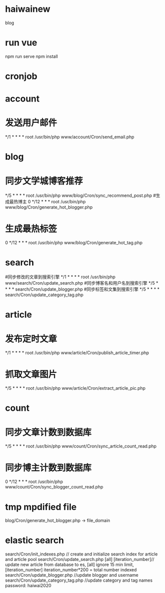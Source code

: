 # haiwainew
blog

# run vue
npm run serve 
npm install  

# cronjob
# account
# 发送用户邮件
*/1 * * * * root /usr/bin/php www/account/Cron/send_email.php	

# blog
# 同步文学城博客推荐
*/5 * * * * root /usr/bin/php www/blog/Cron/sync_recommend_post.php
#生成最热博主
0 */12 * * * root /usr/bin/php www/blog/Cron/generate_hot_blogger.php	
# 生成最热标签
0 */12 * * * root /usr/bin/php www/blog/Cron/generate_hot_tag.php

# search
#同步修改的文章到搜索引擎
*/1 * * * * root /usr/bin/php www/search/Cron/update_search.php
#同步博客名和用户名到搜索引擎
*/5 * * * * search/Cron/update_blogger.php 
#同步标签和文集到搜索引擎
*/5 * * * * search/Cron/update_category_tag.php

# article
# 发布定时文章
*/1 * * * * root /usr/bin/php www/article/Cron/publish_article_timer.php
# 抓取文章图片
*/5 * * * * root /usr/bin/php www/article/Cron/extract_article_pic.php

# count
# 同步文章计数到数据库
*/5 * * * * root /usr/bin/php www/count/Cron/sync_article_count_read.php
# 同步博主计数到数据库
0 */12 * * * root /usr/bin/php www/count/Cron/sync_blogger_count_read.php


# tmp mpdified file
blog/Cron/generate_hot_blogger.php   ->  file_domain

# elastic search
search/Cron/init_indexes.php // create and initialize search index for article and article pool
search/Cron/update_search.php [all] [iteration_number]// update new article from database to es, [all] ignore 15 min limit, [iteration_number] iteration_number*200 = total number indexed
search/Cron/update_blogger.php  //update blogger and username
search/Cron/update_category_tag.php  //update category and tag names
password: haiwai2020













